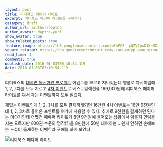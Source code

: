 ```yaml
---
layout: post
title: 리디북스 페이퍼 라이트
excerpt: 리디북스 페이퍼 라이트를 구매하다
category: draft
author_url: /author/deptno
author_avatar: deptno-yuri
show_avatar: true
show_related_posts: true
feature_image: https://lh3.googleusercontent.com/uZbFC5-_gQZV7psD3XsNZrpprIiJJrUozwSAvHVUQAOH_OW9zw4Z0XjJOCEPmXvU6iKwLhAeU1JvLUFnakqCySPDgHzUXdBpfDuTcJO8fIBJzKlQ5ds6R3lPC_1Wuwav8eD58VffZD35mtQlutiStyDGYUiGzXCJWx7YLSeV0thqyuqI1C3fDQvzAoC0L2wa4TZY5F6x0Ccix01-2VR8hvjY_ez3nqCI6Krokkd28Kkss3dCej_j4mGu7Zc53C_sqm6bfmmZDtrr4dS11QIHe-9gMp8H-fzB2gUIYsSRURqfrwTockTXDyx5aj4A0j1C4KoP5mwwS-id185ZRWrqPGDbJH-LI3M3PVw-Ni_Zd6c492HV2HR0bTLZVvFHeHA0NGwcDNvYyu9G00vqLnRPR-DWaNs6zwU0jj4BXtOyEXniSIea7T67abX2QXZ7ICmgVlV9Z-u3RhOK2PbnQwFSOUCUe2eV_tWBHTROzKGju5ONzwaQhZ3Oos446GOGkkqvt8yyFvtXk4HWg2iAdSXlLtuRFmqZfdQYkoVlCDGPprt8j9fVdTqQQGpblE6s0MSsYv831A=w1416-h1062-no
square_related: https://lh3.googleusercontent.com/JLNHC4Rfyp-avaEZg1nNZ76uMguo1MdWv8YeToJLviKURahMscpckmPOWtUpoTbvBX6nPc8zz4tyodHDw49XFcKlSrXz0vMk2_wdWZeOXJYPGyHFVEsV5yNAaoLz7cIOHJMEZAiHuns-EUZa0UwiuDOcha-mm70r3_8FgTE4NUo0AGX2o4kLq-BtyjVnTQrnoMb0DVpR2Y3n1Eog5YMdizKRBIuhQOlWAJ3zeyrGCqIFTrXjRwE8sb3GV4qKBBSNmo9j1DaiC-6-0QKwzpHU1KiR5YhlM1HJOlUM4ut1tRa40eT5N2EifjOVgPReWdd5DpAbFIHxzfQBsPdvMebsybQ6ZB7x-rQCqld-Nqv_KDUG9iKC-ntqFzB3P6FrjNoOS0hTldTxeuu12x93gPhbzmK6xyMmQh68R8nA5YhnPDZTGzl_4wysboJ8bRjnvw-txrpG96TjLy_Ex9emxuP4LyJZfWXxeZdz8Pi_TFSYMcPh3r_0B870XzFncjAqeu29EnYwtQ2Yxaf3WAOzHoLfjsmCGAlHJutu6qYvkO_KxmWvA8w59y_8E0x5s7d-XzrfC28sSg=s696-no
read_time: 1
comments: true
publish_date: 2016-01-03T05:40:54.119
date: 2016-01-03T05:40:54.119
---
```


리디북스의 [대국민 독서지원 프로젝트](https://ridibooks.com/event/3357) 이벤트를 모르고 지나갔는데 앵콜로 다시하길래 1, 2, 3차를 모두 지르고 [4차 이벤트](https://ridibooks.com/event/3414)로 베스트컬렉션을 169,000원에 리디북스 페이퍼 라이트를 껴서 파는 이벤트까지 모두 질렀다.  

재밌는 이벤트인게 1, 2, 3차를 모두 결재하게되면 16만원 4차 이벤트는 16만 9천원인데 1, 2, 3차로 들어온 포인트를 여기에 사용할 수 있다. 추가로 9천원을 결재하면 된다는 이야기인데 어쨋건 페이퍼 라이트가 8만 9천원에 들어오는 상황에서 읽을지 안읽을지는 모르지만 800권 수준의 명작(?)을 8만원에 50년 대여하는... 왠지 안하면 손해보는 느낌이 들게하는 이벤트라 구매를 하게 되었다.  

![리디북스 페이퍼 라이트](https://lh3.googleusercontent.com/A7tJnUY51gHd1J_vctLvGs4DpUEk15uWTP5bJeiTHVtBtEfJFmyCHOQJFIwQX-Y_kPtDqUX94LHIb6WjS2bAyeudpD9_XgLl0Tqvyg6YUdtzDGWBGDIX65vjXeKGXR9SaIhu9bbhQ4yZ-Hot6rwnielK1psNWfwFkwT1CUMTQtjY4d68ZUDbTYu8jbNglzexJyvaW_zuVOUD0R98R0Q8xclQkmswxmmw1XNiTASKDnnlWulRX2XZd2D8P_5oFFJD2mGcEJOw-NJCs2AnSLN35VrYLkz_4hrNN8JK2shsvsXSVZje2E0MLrdhlv7s9iFgKZ5WhLM5oqklfnlVJdmutm74DmN-kTnC5Z92N2prR-1RbeVBF_cu3D6t9seouetZfgUffoiqZk-rEcVmRga-wE9k_wovfgVQIWJ9909vzoO0RRUj4V83MOpRNlWsUngFHmStZhVYoaMuruhFHmHnBNGh2hEE3B0rlbbip8nKPinq8rT9oUTcDDxahQYFzf2Ue6tAFQcatTh1oyzZ72Xe3TmzslP79Q2cWUxqejLw53g2gKXTcpb70mGaNsuZlbcT2W9HJw=w1716-h1287-no)
